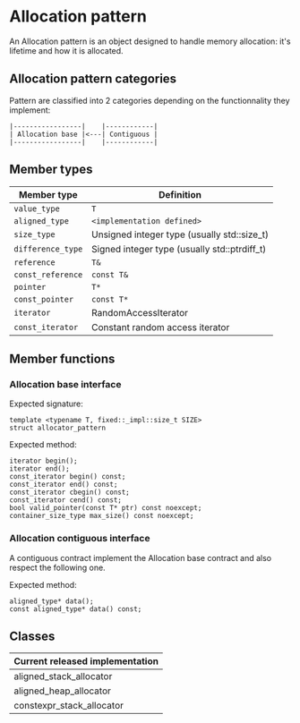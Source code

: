 # Allocation pattern

An Allocation pattern is an object designed to handle memory allocation: it's lifetime and how it is allocated.

## Allocation pattern categories

Pattern are classified into 2 categories depending on the functionnality they implement:   

```
|-----------------|    |------------|   
| Allocation base |<---| Contiguous |   
|-----------------|    |------------|   
```


## Member types
|  Member type | Definition |
| ---  | --- |
| `value_type` | `T` | 
| `aligned_type` | `<implementation defined>` | 
| `size_type` |  Unsigned integer type (usually std::size_t) |
| `difference_type` |  Signed integer type (usually std::ptrdiff_t) |
| `reference` | `T&` |
| `const_reference` | `const T&` |
| `pointer` | `T*` |
| `const_pointer` | `const T*` |
| `iterator` | RandomAccessIterator |
| `const_iterator` | Constant random access iterator |

##  Member functions

### Allocation base interface

Expected signature:
```
template <typename T, fixed::_impl::size_t SIZE>
struct allocator_pattern
```

Expected method:
```
iterator begin();
iterator end();
const_iterator begin() const;
const_iterator end() const;
const_iterator cbegin() const;
const_iterator cend() const;
bool valid_pointer(const T* ptr) const noexcept;
container_size_type max_size() const noexcept;
```

### Allocation contiguous interface

A contiguous contract implement the Allocation base contract and also respect the following one.

Expected method:
```
aligned_type* data();
const aligned_type* data() const;
```

## Classes

| Current released implementation |
| ------------------------------- |
| aligned_stack_allocator         |
| aligned_heap_allocator          |
| constexpr_stack_allocator       |